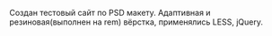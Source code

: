 Создан тестовый сайт по PSD макету. Адаптивная и резиновая(выполнен на rem) вёрстка, применялись LESS, jQuery.
